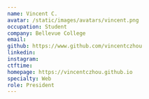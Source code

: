 ```yaml
---
name: Vincent C.
avatar: /static/images/avatars/vincent.png
occupation: Student
company: Bellevue College
email:
github: https://www.github.com/vincentczhou
linkedin:
instagram:
ctftime:
homepage: https://vincentczhou.github.io
specialty: Web
role: President
---
```


